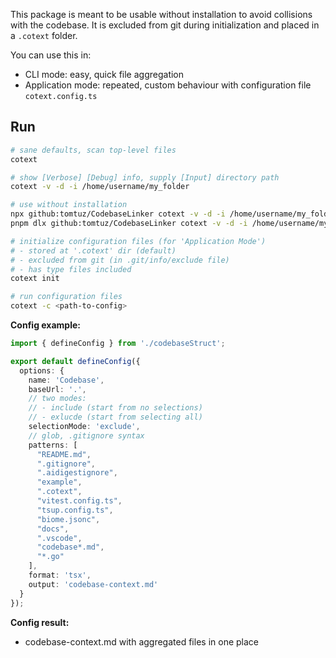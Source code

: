This package is meant to be usable without installation to avoid collisions with the codebase.
It is excluded from git during initialization and placed in a `.cotext` folder.

You can use this in:
- CLI mode: easy, quick file aggregation
- Application mode: repeated, custom behaviour with configuration file `cotext.config.ts`

## Run
```sh
# sane defaults, scan top-level files
cotext

# show [Verbose] [Debug] info, supply [Input] directory path
cotext -v -d -i /home/username/my_folder

# use without installation
npx github:tomtuz/CodebaseLinker cotext -v -d -i /home/username/my_folder
pnpm dlx github:tomtuz/CodebaseLinker cotext -v -d -i /home/username/my_folder

# initialize configuration files (for 'Application Mode')
# - stored at '.cotext' dir (default)
# - excluded from git (in .git/info/exclude file)
# - has type files included
cotext init

# run configuration files
cotext -c <path-to-config>
```

**Config example:**
```ts
import { defineConfig } from './codebaseStruct';

export default defineConfig({
  options: {
    name: 'Codebase',
    baseUrl: '.',
    // two modes:
    // - include (start from no selections)
    // - exlucde (start from selecting all)
    selectionMode: 'exclude',
    // glob, .gitignore syntax
    patterns: [
      "README.md",
      ".gitignore",
      ".aidigestignore",
      "example",
      ".cotext",
      "vitest.config.ts",
      "tsup.config.ts",
      "biome.jsonc",
      "docs",
      ".vscode",
      "codebase*.md",
      "*.go"
    ],
    format: 'tsx',
    output: 'codebase-context.md'
  }
});
```

**Config result:**
- codebase-context.md with aggregated files in one place
